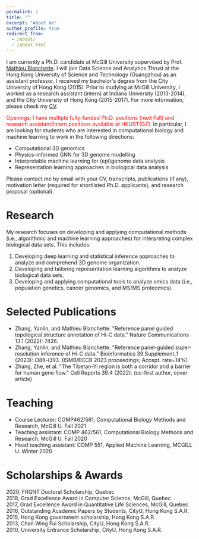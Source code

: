 ```yaml
---
permalink: /
title: ""
excerpt: "About me"
author_profile: true
redirect_from: 
  - /about/
  - /about.html
---
```


I am currently a Ph.D. candidate at McGill University supervised by Prof. [Mathieu Blanchette](https://en.wikipedia.org/wiki/Mathieu_Blanchette_(computational_biologist)). I will join Data Science and Analytics Thrust at the Hong Kong University of Science and Technology (Guangzhou) as an assistant professor. I received my bachelor's degree from the City University of Hong Kong (2015). Prior to studying at McGill University, I worked as a research assistant (intern) at Indiana University (2013-2014), and the City University of Hong Kong (2015-2017). For more information, please check my [CV](https://github.com/zhyanlin/zhyanlin.github.io/blob/master/files/Yanlin_CV_Aug.pdf).

<span style="color:red"> Openings: I have multiple fully-funded Ph.D. positions (next Fall) and research assistant/intern positions available at HKUST(GZ). </span> In particular, I am looking for students who are interested in computational biology and machine learning to work in the following directions:
* Computational 3D genomics
* Physics-informed GNN for 3D genome modelling
* Interpretable machine learning for (epi)genome data analysis
* Representation learning approaches in biological data analysis

Please contact me by email with your CV, transcripts, publications (if any),  motivation letter (required for shortlisted Ph.D. applicants), and research proposal (optional).

Research
======
My research focuses on developing and applying computational methods (i.e., algorithmic and machine learning approaches) for interpreting complex biological data sets. This includes:
1. Developing deep learning and statistical inference approaches to analyze and comprehend 3D genome organization.
2. Developing and tailoring representation learning algorithms to analyze biological data sets.
3. Developing and applying computational tools to analyze omics data (i.e., population genetics, cancer genomics, and MS/MS proteomics).

Selected Publications
======
* Zhang, Yanlin, and Mathieu Blanchette. "Reference panel guided topological structure annotation of Hi-C data." Nature Communications 13.1 (2022): 7426.
* Zhang, Yanlin, and Mathieu Blanchette. "Reference panel-guided super-resolution inference of Hi-C data." Bioinformatics 39.Supplement_1 (2023): i386-i393. (ISMB/ECCB 2023 proceedings; Accept. rate=14%)
* Zhang, Zhe, et al. "The Tibetan-Yi region is both a corridor and a barrier for human gene flow." Cell Reports 39.4 (2022). (co-first author, cover article)

Teaching
======
* Course Lecturer: COMP462/561, Computational Biology Methods and Research, McGill U. Fall 2021
* Teaching assistant: COMP 462/561, Computational Biology Methods and Research, McGill U. Fall 2020
* Head teaching assistant: COMP 551, Applied Machine Learning, MCGILL U. Winter 2020

Scholarships & Awards
======
2020, FRQNT Doctoral Scholarship, Quebec\
2018, Grad Excellence Award in Computer Science, McGill, Quebec\
2017, Grad Excellence Award in Quantitative Life Sciences, McGill, Quebec\
2016, Outstanding Academic Papers by Students, CityU, Hong Kong S.A.R.\
2015, Hong Kong government scholarship, Hong Kong S.A.R.\
2013, Chan Wing Fui Scholarship, CityU, Hong Kong S.A.R.\
2010, University Entrance Scholarship, CityU, Hong Kong S.A.R.
